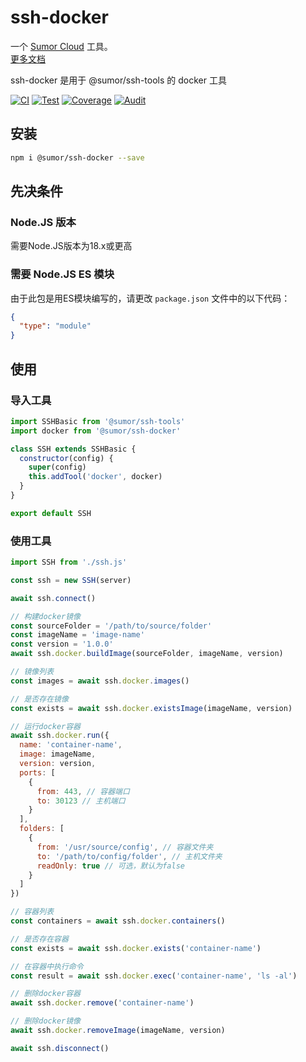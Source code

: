 # ssh-docker

一个 [Sumor Cloud](https://sumor.cloud) 工具。  
[更多文档](https://sumor.cloud/ssh-docker)

ssh-docker 是用于 @sumor/ssh-tools 的 docker 工具

[![CI](https://github.com/sumor-cloud/ssh-docker/actions/workflows/ci.yml/badge.svg)](https://github.com/sumor-cloud/ssh-docker/actions/workflows/ci.yml)
[![Test](https://github.com/sumor-cloud/ssh-docker/actions/workflows/ut.yml/badge.svg)](https://github.com/sumor-cloud/ssh-docker/actions/workflows/ut.yml)
[![Coverage](https://github.com/sumor-cloud/ssh-docker/actions/workflows/coverage.yml/badge.svg)](https://github.com/sumor-cloud/ssh-docker/actions/workflows/coverage.yml)
[![Audit](https://github.com/sumor-cloud/ssh-docker/actions/workflows/audit.yml/badge.svg)](https://github.com/sumor-cloud/ssh-docker/actions/workflows/audit.yml)

## 安装

```bash
npm i @sumor/ssh-docker --save
```

## 先决条件

### Node.JS 版本

需要Node.JS版本为18.x或更高

### 需要 Node.JS ES 模块

由于此包是用ES模块编写的，请更改 `package.json` 文件中的以下代码：

```json
{
  "type": "module"
}
```

## 使用

### 导入工具

```js
import SSHBasic from '@sumor/ssh-tools'
import docker from '@sumor/ssh-docker'

class SSH extends SSHBasic {
  constructor(config) {
    super(config)
    this.addTool('docker', docker)
  }
}

export default SSH
```

### 使用工具

```js
import SSH from './ssh.js'

const ssh = new SSH(server)

await ssh.connect()

// 构建docker镜像
const sourceFolder = '/path/to/source/folder'
const imageName = 'image-name'
const version = '1.0.0'
await ssh.docker.buildImage(sourceFolder, imageName, version)

// 镜像列表
const images = await ssh.docker.images()

// 是否存在镜像
const exists = await ssh.docker.existsImage(imageName, version)

// 运行docker容器
await ssh.docker.run({
  name: 'container-name',
  image: imageName,
  version: version,
  ports: [
    {
      from: 443, // 容器端口
      to: 30123 // 主机端口
    }
  ],
  folders: [
    {
      from: '/usr/source/config', // 容器文件夹
      to: '/path/to/config/folder', // 主机文件夹
      readOnly: true // 可选，默认为false
    }
  ]
})

// 容器列表
const containers = await ssh.docker.containers()

// 是否存在容器
const exists = await ssh.docker.exists('container-name')

// 在容器中执行命令
const result = await ssh.docker.exec('container-name', 'ls -al')

// 删除docker容器
await ssh.docker.remove('container-name')

// 删除docker镜像
await ssh.docker.removeImage(imageName, version)

await ssh.disconnect()
```
